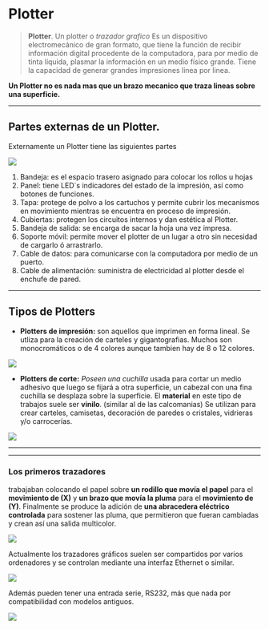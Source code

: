 # Plotter

> **Plotter**. Un plotter o *trazador grafico* Es un dispositivo electromecánico de gran formato, que tiene la función de recibir información digital procedente de la computadora, para por medio de tinta líquida, plasmar la información en un medio físico grande.
Tiene la capacidad de generar grandes impresiones linea por linea.


**Un Plotter no es nada mas que un brazo mecanico que traza lineas sobre una superficie.** 

---

## Partes externas de un Plotter.
Externamente un Plotter tiene las siguientes partes

![][imagen_6]

1. Bandeja: es el espacio trasero asignado para colocar los rollos u hojas 
2. Panel: tiene LED´s indicadores del estado de la impresión, así como botones de funciones.
3. Tapa: protege de polvo a los cartuchos y permite cubrir los mecanismos en movimiento mientras se encuentra en proceso de impresión.
4. Cubiertas: protegen los circuitos internos y dan estética al Plotter.
5. Bandeja de salida: se encarga de sacar la hoja una vez impresa.
6. Soporte móvil: permite mover el plotter de un lugar a otro sin necesidad de cargarlo ó arrastrarlo.
7. Cable de datos: para comunicarse con la computadora por medio de un puerto.
8. Cable de alimentación: suministra de electricidad al plotter desde el enchufe de pared.

---

## Tipos de Plotters

* __Plotters de impresión:__ son aquellos que imprimen en forma lineal. Se utliza para la creación de carteles y gigantografias. Muchos son monocromáticos o de 4 colores aunque tambien hay de 8 o 12 colores.


![][imagen_1]
* __Plotters de corte:__ *Poseen una cuchilla* usada para cortar un medio adhesivo que luego se fijará a otra superficie, un cabezal con una fina cuchilla se desplaza sobre la superficie.
El **material** en este tipo de trabajos suele ser **vinilo**. (similar al de las calcomanias) 
Se utilizan para crear carteles, camisetas, decoración de paredes o cristales, vidrieras y/o carrocerías.

![][imagen_2]


---
---
### Los primeros trazadores 
trabajaban colocando el papel sobre **un rodillo que movía el papel** para el **movimiento de (X)** y **un brazo que movía la pluma** para el **movimiento de (Y)**.
Finalmente se produce la adición de **una abracedera eléctrico controlada** para sostener las pluma, que permitieron que fueran cambiadas y crean así una salida multicolor.

![][imagen_3]

Actualmente los trazadores gráficos suelen ser compartidos por varios ordenadores y se controlan mediante una interfaz Ethernet o similar.

![][imagen_4]

Además pueden tener una entrada serie, RS232, más que nada por compatibilidad con modelos antiguos.

![][imagen_5]



[imagen_1]:https://www.venta-plotter.es/wp-content/uploads/2015/01/roland-versacamm-vs-540i-01.jpg
[imagen_2]:https://www.brildor.com/blog/wp-content/uploads/2015/11/plotters-de-corte-graphtec-serie-ce6000-d1.jpg
[imagen_3]:https://i1.wp.com/printservice-py.com/wp-content/uploads/2016/02/plotter-trazador-de-plumas-print-service.jpg?resize=320%2C240
[imagen_4]:https://images.homedepot-static.com/productImages/20f464f5-8321-45c1-8081-4eb2b3b2813e/svn/commercial-electric-ethernet-cables-676339-100-64_1000.jpg
[imagen_5]:https://images-na.ssl-images-amazon.com/images/G/01/aplusautomation/vendorimages/e69864a4-c103-489d-989f-caf39fb6c7d1.jpg._CB303906122_.jpg
[imagen_6]:plottpar.jpg